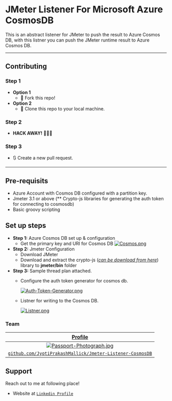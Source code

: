 # JMeter Listener For Microsoft Azure CosmosDB
  This is an abstract listener for JMeter to push the result to Azure Cosmos DB, with this listner you can push the JMeter runtime result to Azure Cosmos DB.

---
  ## Contributing
  ### Step 1
  - **Option 1**
      - 🍴 Fork this repo!
  - **Option 2**
      - 👯 Clone this repo to your local machine.
  ### Step 2
  - **HACK AWAY!** 🔨🔨🔨
  ### Step 3
  - 🔃 Create a new pull request.
---  

## Pre-requisits
* Azure Account with Cosmos DB configured with a partition key.
* Jmeter 3.1 or above (** Crypto-js libraries for generating the auth token for connecting to cosmosdb)
* Basic groovy scripting


## Set up steps
* **Step 1:** Azure Cosmos DB set up & configuration
  * Get the primary key and URI for Cosmos DB
    [![Cosmos.png](https://i.postimg.cc/JhrQXzMH/Cosmos.png)](https://postimg.cc/CR2DTYZw)
* **Step 2:** Jmeter Configuration
  * Download JMeter
  * Download and extract the crypto-js (_[can be download from here](https://github.com/brix/crypto-js/releases)_) library to __jmeter/bin__ folder
* **Step 3:** Sample thread plan attached.
  * Configure the auth token generator for cosmos db.
 
    [![Auth-Token-Generator.png](https://i.postimg.cc/J41JP4s1/Auth-Token-Generator.png)](https://postimg.cc/PNRPqHbc)
  * Listner for writing to the Cosmos DB.
 
    [![Listner.png](https://i.postimg.cc/d1YD34dq/Listner.png)](https://postimg.cc/yJL7rhv5)
    
    
 ### Team

| <a href="https://www.linkedin.com/in/jyoti-prakash-mallick-10488b1b/" target="_blank">**Profile**</a> |  
| :---: |  
| [![Passport-Photograph.jpg](https://i.postimg.cc/prCNWtr6/Passport-Photograph.jpg)](https://postimg.cc/p5mcC4Df)    |  
| <a href="https://github.com/JyotiPrakashMallick/Jmeter-Listener-CosmosDB" target="_blank">`github.com/JyotiPrakashMallick/Jmeter-Listener-CosmosDB`</a> |


## Support

Reach out to me at following place!

- Website at <a href="https://www.linkedin.com/in/jyoti-prakash-mallick-10488b1b/" target="_blank">`Linkedin Profile`</a>

